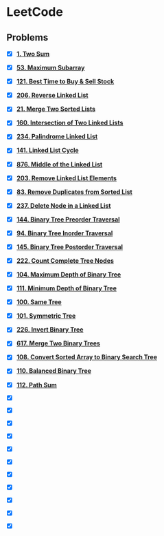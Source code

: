 # LeetCode

## Problems

- [x] **[1. Two Sum](https://leetcode.com/problems/two-sum/)**
- [x] **[53. Maximum Subarray](https://leetcode.com/problems/maximum-subarray/description/)**
- [x] **[121. Best Time to Buy & Sell Stock](https://leetcode.com/problems/best-time-to-buy-and-sell-stock/description/)**
- [x] **[206. Reverse Linked List](https://leetcode.com/problems/reverse-linked-list/description/)**
- [x] **[21. Merge Two Sorted Lists](https://leetcode.com/problems/merge-two-sorted-lists/description/)**
- [x] **[160. Intersection of Two Linked Lists](https://leetcode.com/problems/intersection-of-two-linked-lists/description/)**
- [x] **[234. Palindrome Linked List](https://leetcode.com/problems/palindrome-linked-list/description/)**
- [x] **[141. Linked List Cycle](https://leetcode.com/problems/linked-list-cycle/description/)**
- [x] **[876. Middle of the Linked List](https://leetcode.com/problems/middle-of-the-linked-list/description/)**
- [x] **[203. Remove Linked List Elements](https://leetcode.com/problems/remove-linked-list-elements/description/)**
- [x] **[83. Remove Duplicates from Sorted List](https://leetcode.com/problems/remove-duplicates-from-sorted-list/description/)**
- [x] **[237. Delete Node in a Linked List](https://leetcode.com/problems/delete-node-in-a-linked-list/description/)**
- [x] **[144. Binary Tree Preorder Traversal](https://leetcode.com/problems/binary-tree-preorder-traversal/description/)**
- [x] **[94. Binary Tree Inorder Traversal](https://leetcode.com/problems/binary-tree-inorder-traversal/description/)**
- [x] **[145. Binary Tree Postorder Traversal](https://leetcode.com/problems/binary-tree-postorder-traversal/description/)**
- [x] **[222. Count Complete Tree Nodes](https://leetcode.com/problems/count-complete-tree-nodes/description/)**
- [x] **[104. Maximum Depth of Binary Tree](https://leetcode.com/problems/maximum-depth-of-binary-tree/description/)**
- [x] **[111. Minimum Depth of Binary Tree](https://leetcode.com/problems/minimum-depth-of-binary-tree/description/)**
- [x] **[100. Same Tree](https://leetcode.com/problems/same-tree/description/)**
- [x] **[101. Symmetric Tree](https://leetcode.com/problems/symmetric-tree/description/)**
- [x] **[226. Invert Binary Tree](https://leetcode.com/problems/invert-binary-tree/description/)**
- [x] **[617. Merge Two Binary Trees](https://leetcode.com/problems/merge-two-binary-trees/description/)**
- [x] **[108. Convert Sorted Array to Binary Search Tree](https://leetcode.com/problems/convert-sorted-array-to-binary-search-tree/description/)**
- [x] **[110. Balanced Binary Tree](https://leetcode.com/problems/balanced-binary-tree/description/)**
- [x] **[112. Path Sum](https://leetcode.com/problems/path-sum/description/)**
- [x] **[]()**
- [x] **[]()**
- [x] **[]()**
- [x] **[]()**
- [x] **[]()**
- [x] **[]()**
- [x] **[]()**
- [x] **[]()**
- [x] **[]()**
- [x] **[]()**
- [x] **[]()**




